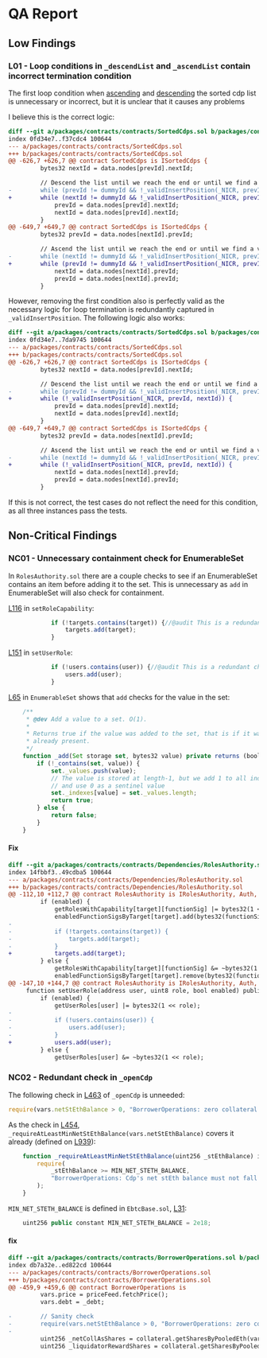 # QA Report

## Low Findings
### L01 - Loop conditions in `_descendList` and `_ascendList` contain incorrect termination condition
The first loop condition when [ascending](https://github.com/code-423n4/2023-10-badger/blob/f2f2e2cf9965a1020661d179af46cb49e993cb7e/packages/contracts/contracts/SortedCdps.sol#L642) and [descending](https://github.com/code-423n4/2023-10-badger/blob/f2f2e2cf9965a1020661d179af46cb49e993cb7e/packages/contracts/contracts/SortedCdps.sol#L619) the sorted cdp list is unnecessary or incorrect, but it is unclear that it causes any problems

I believe this is the correct logic:

```diff
diff --git a/packages/contracts/contracts/SortedCdps.sol b/packages/contracts/contracts/SortedCdps.sol
index 0fd34e7..f37cdc4 100644
--- a/packages/contracts/contracts/SortedCdps.sol
+++ b/packages/contracts/contracts/SortedCdps.sol
@@ -626,7 +626,7 @@ contract SortedCdps is ISortedCdps {
         bytes32 nextId = data.nodes[prevId].nextId;

         // Descend the list until we reach the end or until we find a valid insert position
-        while (prevId != dummyId && !_validInsertPosition(_NICR, prevId, nextId)) {
+        while (nextId != dummyId && !_validInsertPosition(_NICR, prevId, nextId)) {
             prevId = data.nodes[prevId].nextId;
             nextId = data.nodes[prevId].nextId;
         }
@@ -649,7 +649,7 @@ contract SortedCdps is ISortedCdps {
         bytes32 prevId = data.nodes[nextId].prevId;

         // Ascend the list until we reach the end or until we find a valid insertion point
-        while (nextId != dummyId && !_validInsertPosition(_NICR, prevId, nextId)) {
+        while (prevId != dummyId && !_validInsertPosition(_NICR, prevId, nextId)) {
             nextId = data.nodes[nextId].prevId;
             prevId = data.nodes[nextId].prevId;
         }
```

However, removing the first condition also is perfectly valid as the necessary logic for loop termination is redundantly captured in `_validInsertPosition`.  The following logic also works:

```diff
diff --git a/packages/contracts/contracts/SortedCdps.sol b/packages/contracts/contracts/SortedCdps.sol
index 0fd34e7..7da9745 100644
--- a/packages/contracts/contracts/SortedCdps.sol
+++ b/packages/contracts/contracts/SortedCdps.sol
@@ -626,7 +626,7 @@ contract SortedCdps is ISortedCdps {
         bytes32 nextId = data.nodes[prevId].nextId;

         // Descend the list until we reach the end or until we find a valid insert position
-        while (prevId != dummyId && !_validInsertPosition(_NICR, prevId, nextId)) {
+        while (!_validInsertPosition(_NICR, prevId, nextId)) {
             prevId = data.nodes[prevId].nextId;
             nextId = data.nodes[prevId].nextId;
         }
@@ -649,7 +649,7 @@ contract SortedCdps is ISortedCdps {
         bytes32 prevId = data.nodes[nextId].prevId;

         // Ascend the list until we reach the end or until we find a valid insertion point
-        while (nextId != dummyId && !_validInsertPosition(_NICR, prevId, nextId)) {
+        while (!_validInsertPosition(_NICR, prevId, nextId)) {
             nextId = data.nodes[nextId].prevId;
             prevId = data.nodes[nextId].prevId;
         }
```

If this is not correct, the test cases do not reflect the need for this condition, as all three instances pass the tests.
## Non-Critical Findings

### NC01 - Unnecessary containment check for EnumerableSet

In `RolesAuthority.sol` there are a couple checks to see if an EnumerableSet contains an item before adding it to the set. This is unnecessary as `add` in EnumerableSet will also check for containment.

[L116](https://github.com/code-423n4/2023-10-badger/blob/f2f2e2cf9965a1020661d179af46cb49e993cb7e/packages/contracts/contracts/Dependencies/RolesAuthority.sol#L116) in `setRoleCapability`:
```js
            if (!targets.contains(target)) {//@audit This is a redundant check as targets is an EnumerableSet and targets.add will check containment 
                targets.add(target);
            }
```

[L151](https://github.com/code-423n4/2023-10-badger/blob/f2f2e2cf9965a1020661d179af46cb49e993cb7e/packages/contracts/contracts/Dependencies/RolesAuthority.sol#L151) in `setUserRole`:
```js
            if (!users.contains(user)) {//@audit This is a redundant check as users is an EnumerableSet and users.add will check containment
                users.add(user);
            }
```

[L65](https://github.com/code-423n4/2023-10-badger/blob/f2f2e2cf9965a1020661d179af46cb49e993cb7e/packages/contracts/contracts/Dependencies/EnumerableSet.sol#L65) in `EnumerableSet` shows that `add` checks for the value in the set:

```js
    /**
     * @dev Add a value to a set. O(1).
     *
     * Returns true if the value was added to the set, that is if it was not
     * already present.
     */
    function _add(Set storage set, bytes32 value) private returns (bool) {
        if (!_contains(set, value)) {
            set._values.push(value);
            // The value is stored at length-1, but we add 1 to all indexes
            // and use 0 as a sentinel value
            set._indexes[value] = set._values.length;
            return true;
        } else {
            return false;
        }
    }
```

#### Fix
```diff
diff --git a/packages/contracts/contracts/Dependencies/RolesAuthority.sol b/packages/contracts/contracts/Dependencies/RolesAuthority.sol
index 14fbbf3..49cdba5 100644
--- a/packages/contracts/contracts/Dependencies/RolesAuthority.sol
+++ b/packages/contracts/contracts/Dependencies/RolesAuthority.sol
@@ -112,10 +112,7 @@ contract RolesAuthority is IRolesAuthority, Auth, Authority {
         if (enabled) {
             getRolesWithCapability[target][functionSig] |= bytes32(1 << role);
             enabledFunctionSigsByTarget[target].add(bytes32(functionSig));
-
-            if (!targets.contains(target)) {
-                targets.add(target);
-            }
+            targets.add(target);
         } else {
             getRolesWithCapability[target][functionSig] &= ~bytes32(1 << role);
             enabledFunctionSigsByTarget[target].remove(bytes32(functionSig));
@@ -147,10 +144,7 @@ contract RolesAuthority is IRolesAuthority, Auth, Authority {
     function setUserRole(address user, uint8 role, bool enabled) public virtual requiresAuth {
         if (enabled) {
             getUserRoles[user] |= bytes32(1 << role);
-
-            if (!users.contains(user)) {
-                users.add(user);
-            }
+            users.add(user);
         } else {
             getUserRoles[user] &= ~bytes32(1 << role);

```



### NC02 - Redundant check in `_openCdp`

The following check in  [L463](https://github.com/code-423n4/2023-10-badger/blob/f2f2e2cf9965a1020661d179af46cb49e993cb7e/packages/contracts/contracts/BorrowerOperations.sol#L463) of `_openCdp` is unneeded:

```js
require(vars.netStEthBalance > 0, "BorrowerOperations: zero collateral for openCdp()!");
```

As the check in [L454](https://github.com/code-423n4/2023-10-badger/blob/f2f2e2cf9965a1020661d179af46cb49e993cb7e/packages/contracts/contracts/BorrowerOperations.sol#L454), `_requireAtLeastMinNetStEthBalance(vars.netStEthBalance)` covers it already (defined on [L939](https://github.com/code-423n4/2023-10-badger/blob/f2f2e2cf9965a1020661d179af46cb49e993cb7e/packages/contracts/contracts/BorrowerOperations.sol#L939)): 

```js
    function _requireAtLeastMinNetStEthBalance(uint256 _stEthBalance) internal pure {
        require(
            _stEthBalance >= MIN_NET_STETH_BALANCE,
            "BorrowerOperations: Cdp's net stEth balance must not fall below minimum"
        );
    }
```

`MIN_NET_STETH_BALANCE` is defined in `EbtcBase.sol`, [L31](https://github.com/code-423n4/2023-10-badger/blob/f2f2e2cf9965a1020661d179af46cb49e993cb7e/packages/contracts/contracts/Dependencies/EbtcBase.sol#L31):

```js
    uint256 public constant MIN_NET_STETH_BALANCE = 2e18;
```
#### fix
```diff
diff --git a/packages/contracts/contracts/BorrowerOperations.sol b/packages/contracts/contracts/BorrowerOperations.sol
index db7a32e..ed822cd 100644
--- a/packages/contracts/contracts/BorrowerOperations.sol
+++ b/packages/contracts/contracts/BorrowerOperations.sol
@@ -459,9 +459,6 @@ contract BorrowerOperations is
         vars.price = priceFeed.fetchPrice();
         vars.debt = _debt;

-        // Sanity check
-        require(vars.netStEthBalance > 0, "BorrowerOperations: zero collateral for openCdp()!");
-
         uint256 _netCollAsShares = collateral.getSharesByPooledEth(vars.netStEthBalance);
         uint256 _liquidatorRewardShares = collateral.getSharesByPooledEth(LIQUIDATOR_REWARD);
```
